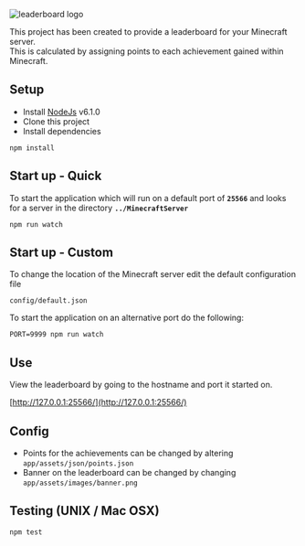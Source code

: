 ![leaderboard logo](https://github.com/nathancashmore/Leaderboard/blob/master/app/assets/images/leaderboard.png "Leaderboard Logo")

This project has been created to provide a leaderboard for your Minecraft server.  
This is calculated by assigning points to each achievement gained within Minecraft.

## Setup ##

* Install [NodeJs](https://nodejs.org/en/) v6.1.0
* Clone this project
* Install dependencies

```
npm install
```

## Start up - Quick ##
To start the application which will run on a default port of **```25566```** and looks for a server in the directory **```../MinecraftServer```**

```
npm run watch
```

## Start up - Custom ##
To change the location of the Minecraft server edit the default configuration file
```
config/default.json
```

To start the application on an alternative port do the following:

```
PORT=9999 npm run watch
```

## Use ##
View the leaderboard by going to the hostname and port it started on.

[http://127.0.0.1:25566/](http://127.0.0.1:25566/)

## Config ##

* Points for the achievements can be changed by altering ```app/assets/json/points.json```
* Banner on the leaderboard can be changed by changing ```app/assets/images/banner.png```

## Testing (UNIX / Mac OSX) ##

```
npm test
```
